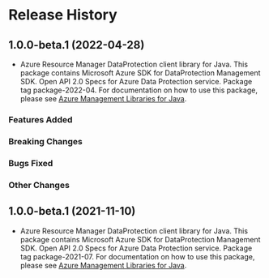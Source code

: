 # Release History

## 1.0.0-beta.1 (2022-04-28)

- Azure Resource Manager DataProtection client library for Java. This package contains Microsoft Azure SDK for DataProtection Management SDK. Open API 2.0 Specs for Azure Data Protection service. Package tag package-2022-04. For documentation on how to use this package, please see [Azure Management Libraries for Java](https://aka.ms/azsdk/java/mgmt).

### Features Added

### Breaking Changes

### Bugs Fixed

### Other Changes

## 1.0.0-beta.1 (2021-11-10)

- Azure Resource Manager DataProtection client library for Java. This package contains Microsoft Azure SDK for DataProtection Management SDK. Open API 2.0 Specs for Azure Data Protection service. Package tag package-2021-07. For documentation on how to use this package, please see [Azure Management Libraries for Java](https://aka.ms/azsdk/java/mgmt).

